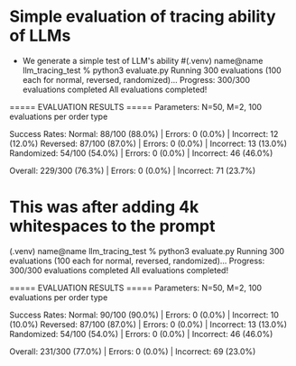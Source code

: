 # Simple evaluation of tracing ability of LLMs
- We generate a simple test of LLM's ability 
#(.venv) name@name llm_tracing_test % python3 evaluate.py
Running 300 evaluations (100 each for normal, reversed, randomized)...
Progress: 300/300 evaluations completed
All evaluations completed!

===== EVALUATION RESULTS =====
Parameters: N=50, M=2, 100 evaluations per order type

Success Rates:
  Normal: 88/100 (88.0%) | Errors: 0 (0.0%) | Incorrect: 12 (12.0%)
  Reversed: 87/100 (87.0%) | Errors: 0 (0.0%) | Incorrect: 13 (13.0%)
  Randomized: 54/100 (54.0%) | Errors: 0 (0.0%) | Incorrect: 46 (46.0%)

Overall: 229/300 (76.3%) | Errors: 0 (0.0%) | Incorrect: 71 (23.7%)

# This was after adding 4k whitespaces to the prompt
(.venv) name@name llm_tracing_test % python3 evaluate.py
Running 300 evaluations (100 each for normal, reversed, randomized)...
Progress: 300/300 evaluations completed
All evaluations completed!

===== EVALUATION RESULTS =====
Parameters: N=50, M=2, 100 evaluations per order type

Success Rates:
  Normal: 90/100 (90.0%) | Errors: 0 (0.0%) | Incorrect: 10 (10.0%)
  Reversed: 87/100 (87.0%) | Errors: 0 (0.0%) | Incorrect: 13 (13.0%)
  Randomized: 54/100 (54.0%) | Errors: 0 (0.0%) | Incorrect: 46 (46.0%)

Overall: 231/300 (77.0%) | Errors: 0 (0.0%) | Incorrect: 69 (23.0%)